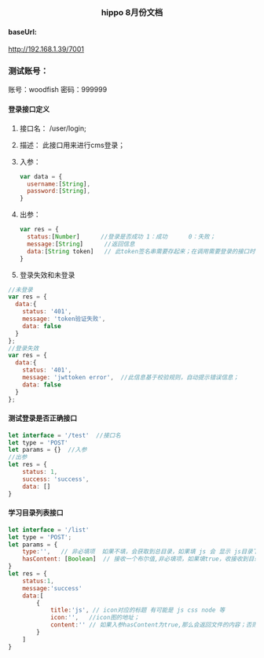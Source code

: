 <h3>
	<center>hippo 8月份文档</center>    
</h3>


#### baseUrl:

 http://192.168.1.39/7001

### 测试账号：
 账号：woodfish   密码：999999

#### 登录接口定义

1. 接口名： /user/login;

2. 描述：  此接口用来进行cms登录；

3. 入参：  
   ```javascript
   var data = { 
     username:[String],
     password:[String],
   }
   ```
   
4. 出参：
    ```javascript
    var res = {
      status:[Number]      //登录是否成功 1：成功      0：失败；
      message:[String]      //返回信息
      data:[String token]   // 此token签名串需要存起来；在调用需要登录的接口时，通过headers（请求头带给服务端）
    }
    ```
5. 登录失效和未登录
  ```javascript
  //未登录
  var res = {
	data:{
	  status: '401',
	  message: 'token验证失败',
	  data: false
	}
  };
  //登录失效
  var res = {
	data:{
	  status: '401',
	  message: 'jwttoken error',  //此信息基于校验规则，自动提示错误信息；
	  data: false
	}
  };
  ```



#### 测试登录是否正确接口

```javascript
let interface = '/test'  //接口名
let type = 'POST'
let params = {}  //入参
//出参
let res = {
    status: 1,
    success: 'success',
    data: []
}
```

#### 学习目录列表接口

```javascript
let interface = '/list'
let type = 'POST';
let params = {
    type:'',   // 非必填项  如果不填，会获取到总目录，如果填 js 会 显示 js目录下面所有的题；
    hasContent: [Boolean]  // 接收一个布尔值,非必填项，如果填true，收接收到目录及文件中的内容；否则只返回标题，如果不填，默认为false; 如果该值为true,则type为必填项；
}
let res = {
    status:1,
    message:'success'
    data:[
        {
            title:'js', // icon对应的标题 有可能是 js css node 等
            icon:'',   //icon图的地址；
            content:'' // 如果入参hasContent为true,那么会返回文件的内容；否则不返回该字段；
        }
    ]
}
```

